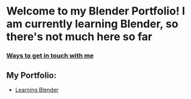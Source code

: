 # Welcome to my Blender Portfolio! I am currently learning Blender, so there's not much here so far

### [Ways to get in touch with me](https://linktr.ee/Peacook)

## My Portfolio:
- [Learning Blender](https://github.com/ThePeacook/Blender-Portfolio/tree/main/Learning%20Blender)
